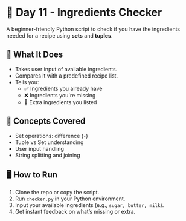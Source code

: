 # 🥣 Day 11 - Ingredients Checker

A beginner-friendly Python script to check if you have the ingredients needed for a recipe using **sets** and **tuples**.

## 🚀 What It Does

- Takes user input of available ingredients.
- Compares it with a predefined recipe list.
- Tells you:
  - ✅ Ingredients you already have
  - ❌ Ingredients you're missing
  - 🛒 Extra ingredients you listed

## 🧠 Concepts Covered

- Set operations: difference (`-`)
- Tuple vs Set understanding
- User input handling
- String splitting and joining

## 🖥️ How to Run

1. Clone the repo or copy the script.
2. Run `checker.py` in your Python environment.
3. Input your available ingredients (e.g., `sugar, butter, milk`).
4. Get instant feedback on what’s missing or extra.

